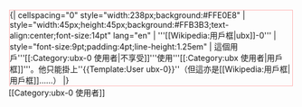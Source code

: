 <div style="float:left;border:solid #FFB3B3 1px;margin:1px">
{| cellspacing="0" style="width:238px;background:#FFE0E8"
| style="width:45px;height:45px;background:#FFB3B3;text-align:center;font-size:14pt" lang="en" | '''[[Wikipedia:用戶框|ubx]]-0'''
| style="font-size:9pt;padding:4pt;line-height:1.25em" | 這個用戶'''[[:Category:ubx-0 使用者|不享受]]'''使用'''[[:Category:ubx 使用者|用戶框]]'''。他只能掛上''<nowiki>{{Template:User ubx-0}}</nowiki>''（但這亦是[[Wikipedia:用戶框|用戶框]]……）
|}</div>

[[Category:ubx-0 使用者]]